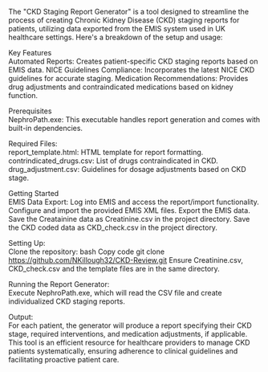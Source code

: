 The "CKD Staging Report Generator" is a tool designed to streamline the process of creating Chronic Kidney Disease (CKD) staging reports for patients, utilizing data exported from the EMIS system used in UK healthcare settings. Here's a breakdown of the setup and usage:

Key Features  
Automated Reports: Creates patient-specific CKD staging reports based on EMIS data.
NICE Guidelines Compliance: Incorporates the latest NICE CKD guidelines for accurate staging.
Medication Recommendations: Provides drug adjustments and contraindicated medications based on kidney function.

Prerequisites  
NephroPath.exe: This executable handles report generation and comes with built-in dependencies.

Required Files:  
report_template.html: HTML template for report formatting.
contrindicated_drugs.csv: List of drugs contraindicated in CKD.
drug_adjustment.csv: Guidelines for dosage adjustments based on CKD stage.

Getting Started  
EMIS Data Export:
Log into EMIS and access the report/import functionality.
Configure and import the provided EMIS XML files.
Export the EMIS data.
Save the Creatainine data as Creatinine.csv in the project directory.
Save the CKD coded data as CKD_check.csv in the project directory.

Setting Up:  
Clone the repository:
bash
Copy code
git clone https://github.com/NKillough32/CKD-Review.git
Ensure Creatinine.csv, CKD_check.csv and the template files are in the same directory.

Running the Report Generator:  
Execute NephroPath.exe, which will read the CSV file and create individualized CKD staging reports.

Output:  
For each patient, the generator will produce a report specifying their CKD stage, required interventions, and medication adjustments, if applicable.
This tool is an efficient resource for healthcare providers to manage CKD patients systematically, ensuring adherence to clinical guidelines and facilitating proactive patient care.
